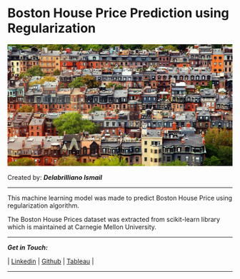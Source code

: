 # **Boston House Price Prediction using Regularization**
![image](https://raw.githubusercontent.com/delabrilliano/Boston-House-Price-Prediction-Regularization/main/image/boston-house.jpg)

Created by: _**Delabrilliano Ismail**_
<hr>

This machine learning model was made to predict Boston House Price using regularization algorithm.

The Boston House Prices dataset was extracted from scikit-learn library which is maintained at Carnegie Mellon University.

<hr>

_**Get in Touch:**_

| [Linkedin](https://www.linkedin.com/in/delabrilliano-ismail-05758715a/) | [Github](https://github.com/delabrilliano) | [Tableau](https://public.tableau.com/app/profile/delabrilliano.ismail) |
<hr>
